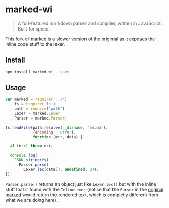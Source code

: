 # marked-wi

> A full-featured markdown parser and compiler, written in JavaScript. Built
> for speed.

This fork of [marked](https://github.com/chjj/marked) is a slower version of the originial as it exposes the inline code stuff to the lexer.

## Install

``` bash
npm install marked-wi --save
```

## Usage

```javascript
var marked = require('../')
  , fs = require('fs')
  , path = require('path')
  , Lexer = marked.Lexer
  , Parser = marked.Parser;

fs.readFile(path.resolve(__dirname, 'md.md'),
            {encoding: 'utf8'},
            function (err, data) {

  if (err) throw err;

  console.log(
    JSON.stringify(
      Parser.parse(
        Lexer.lex(data)), undefined, 2));
});
```
`Parser.parse()` returns an object just like `Lexer.lex()` but with the inline stuff that it found with the `InlineLexer` (notice that the `Parser` in the [original marked](https://github.com/chjj/marked) would return the rendered text, which is completly different from what we are doing here).
